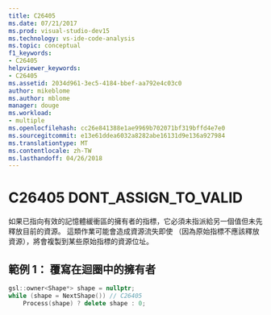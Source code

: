 ```yaml
---
title: C26405
ms.date: 07/21/2017
ms.prod: visual-studio-dev15
ms.technology: vs-ide-code-analysis
ms.topic: conceptual
f1_keywords:
- C26405
helpviewer_keywords:
- C26405
ms.assetid: 2034d961-3ec5-4184-bbef-aa792e4c03c0
author: mikeblome
ms.author: mblome
manager: douge
ms.workload:
- multiple
ms.openlocfilehash: cc26e841388e1ae9969b702071bf319bffd4e7e0
ms.sourcegitcommit: e13e61ddea6032a8282abe16131d9e136a927984
ms.translationtype: MT
ms.contentlocale: zh-TW
ms.lasthandoff: 04/26/2018
---
```

# <a name="c26405--dontassigntovalid"></a>C26405 DONT_ASSIGN_TO_VALID
如果已指向有效的記憶體緩衝區的擁有者的指標，它必須未指派給另一個值但未先釋放目前的資源。 這類作業可能會造成資源流失即使 （因為原始指標不應該釋放資源），將會複製到某些原始指標的資源位址。

## <a name="example-1-overwriting-an-owner-in-a-loop"></a>範例 1： 覆寫在迴圈中的擁有者
```cpp
gsl::owner<Shape*> shape = nullptr;
while (shape = NextShape()) // C26405
    Process(shape) ? delete shape : 0;
```
